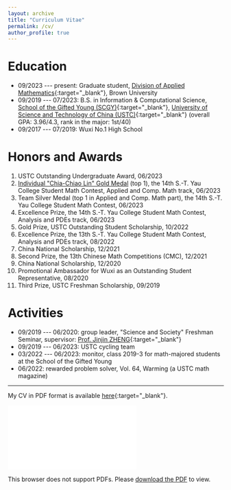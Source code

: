 ```yaml
---
layout: archive
title: "Curriculum Vitae"
permalink: /cv/
author_profile: true
---
```


Education
===

* 09/2023 --- present: Graduate student, [Division of Applied Mathematics](https://appliedmath.brown.edu/){:target="_blank"}, Brown University 
* 09/2019 --- 07/2023: B.S. in Information & Computational Science, [School of the Gifted Young (SCGY)](http://en.scgy.ustc.edu.cn/){:target="_blank"}, [University of Science and Technology of China (USTC)](http://en.ustc.edu.cn/){:target="_blank"} (overall GPA: 3.96/4.3, rank in the major: 1st/40) 
* 09/2017 --- 07/2019: Wuxi No.1 High School 


Honors and Awards
===

1. USTC Outstanding Undergraduate Award, 06/2023 
2. [Individual "Chia-Chiao Lin" Gold Medal](../files/awards/2023YauGold.jpg) (top 1), the 14th S.-T. Yau College Student Math Contest, Applied and Comp. Math track, 06/2023 
3. Team Silver Medal (top 1 in Applied and Comp. Math part), the 14th S.-T. Yau College Student Math Contest, 06/2023 
4. Excellence Prize, the 14th S.-T. Yau College Student Math Contest, Analysis and PDEs track, 06/2023 
5. Gold Prize, USTC Outstanding Student Scholarship, 10/2022 
6. Excellence Prize, the 13th S.-T. Yau College Student Math Contest, Analysis and PDEs track, 08/2022 
7. China National Scholarship, 12/2021 
8. Second Prize, the 13th Chinese Math Competitions (CMC), 12/2021 
9. China National Scholarship, 12/2020 
10. Promotional Ambassador for Wuxi as an Outstanding Student Representative, 08/2020 
11. Third Prize, USTC Freshman Scholarship, 09/2019 


Activities
===

* 09/2019 --- 06/2020: group leader, "Science and Society" Freshman Seminar, supervisor: [Prof. Jinjin ZHENG](http://staff.ustc.edu.cn/~jjzheng/){:target="_blank"} 
* 09/2019 --- 06/2023: USTC cycling team 
* 03/2022 --- 06/2023: monitor, class 2019-3 for math-majored students at the School of the Gifted Young 
* 06/2022: rewarded problem solver, Vol. 64, Warming (a USTC math magazine) 


---

My CV in PDF format is available [here](../files/cv.pdf){:target="_blank"}. 

<object data="../files/cv.pdf" type="application/pdf" width="700px" height="700px">
    <embed src="../files/cv.pdf">
        <p>This browser does not support PDFs. Please <a href="../files/cv.pdf">download the PDF</a> to view.</p>
    </embed>
</object>
